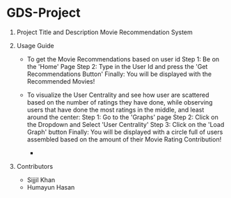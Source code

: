 # GDS-Project

1. Project Title and Description
   Movie Recommendation System

3. Usage Guide
   - To get the Movie Recommendations based on user id
     Step 1: Be on the 'Home' Page
     Step 2: Type in the User Id and press the 'Get Recommendations Button'
     Finally: You will be displayed with the Recommended Movies!

   - To visualize the User Centrality and see how user are scattered based on the number of ratings they have done, while observing users that have done the most ratings in the middle, and least around the center:
     Step 1: Go to the 'Graphs' page
     Step 2: Click on the Dropdown and Select 'User Centrality'
     Step 3: Click on the 'Load Graph' button
     Finally: You will be displayed with a circle full of users assembled based on the amount of their Movie Rating Contribution!

     - 
   
5. Contributors
   - Sijjil Khan
   - Humayun Hasan
